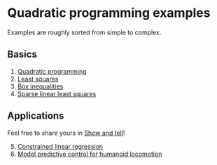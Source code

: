 # Quadratic programming examples

Examples are roughly sorted from simple to complex.

## Basics

1. [Quadratic programming](01_quadratic_program.py)
2. [Least squares](02_least_squares.py)
3. [Box inequalities](03_box_inequalities.py)
4. [Sparse linear least squares](04_sparse_least_squares.py)

## Applications

Feel free to share yours in [Show and tell](https://github.com/stephane-caron/qpsolvers/discussions/categories/show-and-tell)!

5. [Constrained linear regression](05_constrained_linear_regression.py)
6. [Model predictive control for humanoid locomotion](06_model_predictive_control.py)
